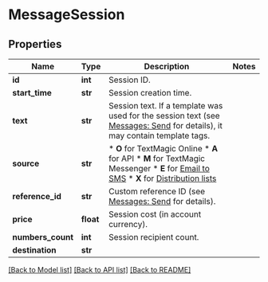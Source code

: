# MessageSession

## Properties
Name | Type | Description | Notes
------------ | ------------- | ------------- | -------------
**id** | **int** | Session ID. | 
**start_time** | **str** | Session creation time. | 
**text** | **str** | Session text. If a template was used for the session text (see [Messages: Send](#tag/Outbound-Messages) for details), it may contain template tags.  | 
**source** | **str** | *   **O** for TextMagic Online *   **A** for API *   **M** for TextMagic Messenger *   **E** for [Email to SMS](/docs/api/send-email-to-sms/) *   **X** for [Distribution lists](/docs/api/distribution-lists/)  | 
**reference_id** | **str** | Custom reference ID (see [Messages: Send](/docs/api/send-sms/) for details).  | 
**price** | **float** | Session cost (in account currency). | 
**numbers_count** | **int** | Session recipient count. | 
**destination** | **str** |  | 

[[Back to Model list]](../README.md#documentation-for-models) [[Back to API list]](../README.md#documentation-for-api-endpoints) [[Back to README]](../README.md)


